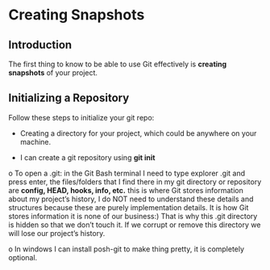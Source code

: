 # Creating Snapshots

## Introduction

The first thing to know to be able to use Git effectively is **creating snapshots** of your project. 

## Initializing a Repository

Follow these steps to initialize your git repo:

+ Creating a directory for your project, which could be anywhere on your machine. 

+ I can create a git repository using **git init**

o	To open a .git: in the Git Bash terminal I need to type explorer .git and press enter, the files/folders that I find there in my git directory or repository are **config, HEAD, hooks, info, etc.** this is where Git stores information about my project’s history, I do NOT need to understand these details and structures because these are purely implementation details. It is how Git stores information it is none of our business:) That is why this .git directory is hidden so that we don’t touch it. If we corrupt or remove this directory we will lose our project’s history. 

o	In windows I can install posh-git to make thing pretty, it is completely optional.
